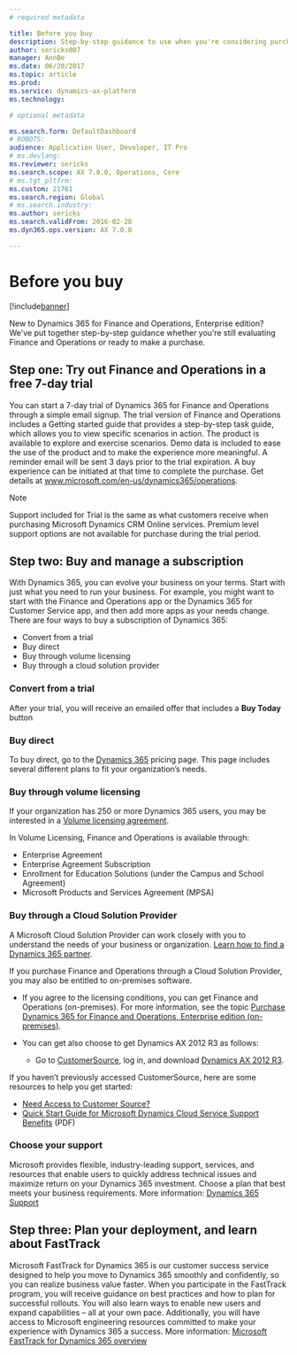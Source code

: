 ```yaml
---
# required metadata

title: Before you buy
description: Step-by-step guidance to use when you're considering purchasing Dynamics 365 for Finance and Operations.  
author: sericks007
manager: AnnBe
ms.date: 06/20/2017
ms.topic: article
ms.prod: 
ms.service: dynamics-ax-platform
ms.technology: 

# optional metadata

ms.search.form: DefaultDashboard
# ROBOTS: 
audience: Application User, Developer, IT Pro
# ms.devlang: 
ms.reviewer: sericks
ms.search.scope: AX 7.0.0, Operations, Core
# ms.tgt_pltfrm: 
ms.custom: 21761
ms.search.region: Global
# ms.search.industry: 
ms.author: sericks
ms.search.validFrom: 2016-02-28
ms.dyn365.ops.version: AX 7.0.0

---
```


# Before you buy 

[!include[banner](../includes/banner.md)]

New to Dynamics 365 for Finance and Operations, Enterprise edition? We've put together step-by-step guidance whether you’re still evaluating Finance and Operations or ready to make a purchase.

## Step one:  Try out Finance and Operations in a free 7-day trial
You can start a 7-day trial of Dynamics 365 for Finance and Operations through a simple email signup. The trial version of Finance and Operations includes a Getting started guide that provides a step-by-step task guide, which allows you to view specific scenarios in action. The product is available to explore and exercise scenarios. Demo data is included to ease the use of the product and to make the experience more meaningful. A reminder email will be sent 3 days prior to the trial expiration. A buy experience can be initiated at that time to complete the purchase. Get details at www.microsoft.com/en-us/dynamics365/operations.

> [!NOTE] 
> Support included for Trial is the same as what customers receive when purchasing Microsoft Dynamics CRM Online services. Premium level support options are not available for purchase during the trial period.

## Step two: Buy and manage a subscription
With Dynamics 365, you can evolve your business on your terms. Start with just what you need to run your business. For example, you might want to start with the Finance and Operations app or the Dynamics 365 for Customer Service app, and then add more apps as your needs change.
There are four ways to buy a subscription of Dynamics 365:
- Convert from a trial
- Buy direct
- Buy through volume licensing
- Buy through a cloud solution provider

### Convert from a trial
After your trial, you will receive an emailed offer that includes a **Buy Today** button

### Buy direct
To buy direct, go to the [Dynamics 365](https://www.microsoft.com/en-us/dynamics365/pricing) pricing page. This page includes several different plans to fit your organization’s needs.


### Buy through volume licensing
If your organization has 250 or more Dynamics 365 users, you may be interested in a [Volume licensing agreement](https://www.microsoft.com/en-us/licensing/how-to-buy/how-to-buy.aspx). 

In Volume Licensing, Finance and Operations is available through:
- Enterprise Agreement
- Enterprise Agreement Subscription
- Enrollment for Education Solutions (under the Campus and School Agreement)
- Microsoft Products and Services Agreement (MPSA)

### Buy through a Cloud Solution Provider
A Microsoft Cloud Solution Provider can work closely with you to understand the needs of your business or organization. [Learn how to find a Dynamics 365 partner](https://partnercenter.microsoft.com/en-us/partner/home). 

If you purchase Finance and Operations through a Cloud Solution Provider, you may also be entitled to on-premises software. 

- If you agree to the licensing conditions, you can get Finance and Operations (on-premises). For more information, see the topic [Purchase Dynamics 365 for Finance and Operations, Enterprise edition (on-premises)](/dev-itpro/get-started/purchase-on-premises).

- You can get also choose to get Dynamics AX 2012 R3 as follows:

  -   Go to [CustomerSource](https://mbs.microsoft.com/customersource/), log in, and download [Dynamics AX 2012 R3](https://mbs.microsoft.com/customersource/northamerica/AX/downloads/product-releases/MSDYAX2012R3Release).

If you haven’t previously accessed CustomerSource, here are some resources to help you get started:

-   [Need Access to Customer Source?](https://mbs.microsoft.com/customersource/northamerica/news-events/news-events/NeedAccesstoCustomerSource)
-   [Quick Start Guide for Microsoft Dynamics Cloud Service Support Benefits](http://go.microsoft.com/fwlink/?LinkId=530335) (PDF)


### Choose your support
Microsoft provides flexible, industry-leading support, services, and resources that enable users to quickly address technical issues and maximize return on your Dynamics 365 investment. Choose a plan that best meets your business requirements. More information: [Dynamics 365 Support](https://www.microsoft.com/en-us/dynamics365/support)

## Step three: Plan your deployment, and learn about FastTrack
Microsoft FastTrack for Dynamics 365 is our customer success service designed to help you move to Dynamics 365 smoothly and confidently, so you can realize business value faster. When you participate in the FastTrack program, you will receive guidance on best practices and how to plan for successful rollouts. You will also learn ways to enable new users and expand capabilities – all at your own pace. Additionally, you will have access to Microsoft engineering resources committed to make your experience with Dynamics 365 a success. More information: [Microsoft FastTrack for Dynamics 365 overview](/dynamics365/unified-operations/fin-and-ops/get-started/fasttrack-dynamics-365-overview) 
